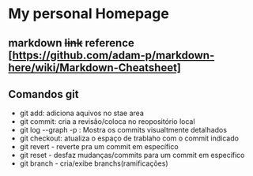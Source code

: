 # My personal Homepage
## markdown ~~link~~  reference [https://github.com/adam-p/markdown-here/wiki/Markdown-Cheatsheet]

## Comandos git
- git add: adiciona aquivos no stae area
- git commit: cria a revisão/coloca no reopositório local
- git log --graph -p : Mostra os commits visualtmente detalhados
- git checkout: atualiza o espaço de trablaho com o commit indicado
- git revert - reverte pra um commit em específico
- git reset - desfaz mudanças/commits para um commit em específico
- git branch - cria/exibe branchs(ramificações)